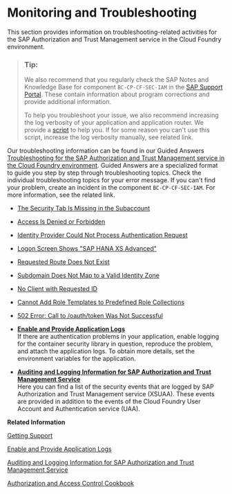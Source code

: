 <!-- loio1b3e89e915b349c1aa3896ac8c6becd6 -->

# Monitoring and Troubleshooting

This section provides information on troubleshooting-related activities for the SAP Authorization and Trust Management service in the Cloud Foundry environment.



> ### Tip:  
> We also recommend that you regularly check the SAP Notes and Knowledge Base for component `BC-CP-CF-SEC-IAM` in the [SAP Support Portal](https://support.sap.com/home.html). These contain information about program corrections and provide additional information.
> 
> To help you troubleshoot your issue, we also recommend increasing the log verbosity of your application and application router. We provide a [script](https://github.com/SAP/cloud-security-xsuaa-integration/tree/master/troubleshooting/logcollector) to help you. If for some reason you can't use this script, increase the log verbosity manually, see related link.

Our troubleshooting information can be found in our Guided Answers [Troubleshooting for the SAP Authorization and Trust Management service in the Cloud Foundry environment](https://ga.support.sap.com/dtp/viewer/index.html#/tree/2212/actions/28290). Guided Answers are a specialized format to guide you step by step through troubleshooting topics. Check the individual troubleshooting topics for your error message. If you can't find your problem, create an incident in the component `BC-CP-CF-SEC-IAM`. For more information, see the related link.

-   [The Security Tab Is Missing in the Subaccount](https://ga.support.sap.com/dtp/viewer/index.html#/tree/2212/actions/28290:34793)

-   [Access Is Denied or Forbidden](https://ga.support.sap.com/dtp/viewer/index.html#/tree/2212/actions/28290:28291)

-   [Identity Provider Could Not Process Authentication Request](https://ga.support.sap.com/dtp/viewer/index.html#/tree/2212/actions/28290:28292)

-   [Logon Screen Shows "SAP HANA XS Advanced"](https://ga.support.sap.com/dtp/viewer/index.html#/tree/2212/actions/28290:28293)

-   [Requested Route Does Not Exist](https://ga.support.sap.com/dtp/viewer/index.html#/tree/2212/actions/28290:34795)

-   [Subdomain Does Not Map to a Valid Identity Zone](https://ga.support.sap.com/dtp/viewer/index.html#/tree/2212/actions/28290:34797)

-   [No Client with Requested ID](https://ga.support.sap.com/dtp/viewer/index.html#/tree/2212/actions/28290:34801)

-   [Cannot Add Role Templates to Predefined Role Collections](https://ga.support.sap.com/dtp/viewer/index.html#/tree/2212/actions/28290:35574)

-   [502 Error: Call to /oauth/token Was Not Successful](https://ga.support.sap.com/dtp/viewer/index.html#/tree/2212/actions/28290:40211)


-   **[Enable and Provide Application Logs](Enable_and_Provide_Application_Logs_f22d510.md "If there are authentication problems in your application, enable logging for the container security library in question, reproduce the
		problem, and attach the application logs. To obtain more details, set the environment variables for the
		application.")**  
If there are authentication problems in your application, enable logging for the container security library in question, reproduce the problem, and attach the application logs. To obtain more details, set the environment variables for the application.
-   **[Auditing and Logging Information for SAP Authorization and Trust Management Service](Auditing_and_Logging_Information_for_SAP_Authorization_and_Trust_Management_Service_d8f4b7c.md "Here you can find a list of the security events that are logged by SAP Authorization and Trust
                                    Management service (XSUAA). These events are provided in addition to the events of
        the Cloud
                                Foundry
        User Account and Authentication service (UAA).")**  
Here you can find a list of the security events that are logged by SAP Authorization and Trust Management service \(XSUAA\). These events are provided in addition to the events of the Cloud Foundry User Account and Authentication service \(UAA\).

**Related Information**  


[Getting Support](Getting_Support_5dd7398.md "Use SAP Community, get guided answers, or explore SAP Support Portal.")

[Enable and Provide Application Logs](Enable_and_Provide_Application_Logs_f22d510.md "If there are authentication problems in your application, enable logging for the container security library in question, reproduce the problem, and attach the application logs. To obtain more details, set the environment variables for the application.")

[Auditing and Logging Information for SAP Authorization and Trust Management Service](Auditing_and_Logging_Information_for_SAP_Authorization_and_Trust_Management_Service_d8f4b7c.md "Here you can find a list of the security events that are logged by SAP Authorization and Trust Management service (XSUAA). These events are provided in addition to the events of the Cloud Foundry User Account and Authentication service (UAA).")

[Authorization and Access Control Cookbook](https://cap.cloud.sap/docs/guides/authorization)

